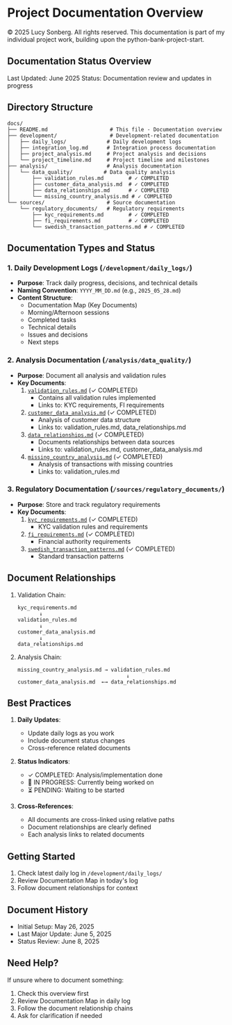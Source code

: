 # Project Documentation Overview
© 2025 Lucy Sonberg. All rights reserved.
This documentation is part of my individual project work, building upon the python-bank-project-start.

## Documentation Status Overview
Last Updated: June 2025
Status: Documentation review and updates in progress

## Directory Structure
```
docs/
├── README.md                    # This file - Documentation overview
├── development/                 # Development-related documentation
│   ├── daily_logs/             # Daily development logs
│   ├── integration_log.md      # Integration process documentation
│   ├── project_analysis.md     # Project analysis and decisions
│   └── project_timeline.md     # Project timeline and milestones
├── analysis/                   # Analysis documentation
│   └── data_quality/          # Data quality analysis
│       ├── validation_rules.md        # ✓ COMPLETED
│       ├── customer_data_analysis.md  # ✓ COMPLETED
│       ├── data_relationships.md      # ✓ COMPLETED
│       └── missing_country_analysis.md # ✓ COMPLETED
└── sources/                    # Source documentation
    └── regulatory_documents/   # Regulatory requirements
        ├── kyc_requirements.md        # ✓ COMPLETED
        ├── fi_requirements.md         # ✓ COMPLETED
        └── swedish_transaction_patterns.md # ✓ COMPLETED
```

## Documentation Types and Status

### 1. Daily Development Logs (`/development/daily_logs/`)
- **Purpose**: Track daily progress, decisions, and technical details
- **Naming Convention**: `YYYY_MM_DD.md` (e.g., `2025_05_28.md`)
- **Content Structure**:
  - Documentation Map (Key Documents)
  - Morning/Afternoon sessions
  - Completed tasks
  - Technical details
  - Issues and decisions
  - Next steps

### 2. Analysis Documentation (`/analysis/data_quality/`)
- **Purpose**: Document all analysis and validation rules
- **Key Documents**:
  1. [`validation_rules.md`](analysis/data_quality/validation_rules.md) (✓ COMPLETED)
     - Contains all validation rules implemented
     - Links to: KYC requirements, FI requirements
  2. [`customer_data_analysis.md`](analysis/data_quality/customer_data_analysis.md) (✓ COMPLETED)
     - Analysis of customer data structure
     - Links to: validation_rules.md, data_relationships.md
  3. [`data_relationships.md`](analysis/data_quality/data_relationships.md) (✓ COMPLETED)
     - Documents relationships between data sources
     - Links to: validation_rules.md, customer_data_analysis.md
  4. [`missing_country_analysis.md`](analysis/data_quality/missing_country_analysis.md) (✓ COMPLETED)
     - Analysis of transactions with missing countries
     - Links to: validation_rules.md

### 3. Regulatory Documentation (`/sources/regulatory_documents/`)
- **Purpose**: Store and track regulatory requirements
- **Key Documents**:
  1. [`kyc_requirements.md`](sources/regulatory_documents/kyc_requirements.md) (✓ COMPLETED)
     - KYC validation rules and requirements
  2. [`fi_requirements.md`](sources/regulatory_documents/fi_requirements.md) (✓ COMPLETED)
     - Financial authority requirements
  3. [`swedish_transaction_patterns.md`](sources/regulatory_documents/swedish_transaction_patterns.md) (✓ COMPLETED)
     - Standard transaction patterns

## Document Relationships
1. Validation Chain:
   ```
   kyc_requirements.md
          ↓
   validation_rules.md
          ↓
   customer_data_analysis.md
          ↓
   data_relationships.md
   ```

2. Analysis Chain:
   ```
   missing_country_analysis.md → validation_rules.md
                                      ↓
   customer_data_analysis.md  ←→ data_relationships.md
   ```

## Best Practices
1. **Daily Updates**:
   - Update daily logs as you work
   - Include document status changes
   - Cross-reference related documents

2. **Status Indicators**:
   - ✓ COMPLETED: Analysis/implementation done
   - 🔄 IN PROGRESS: Currently being worked on
   - ⏳ PENDING: Waiting to be started

3. **Cross-References**:
   - All documents are cross-linked using relative paths
   - Document relationships are clearly defined
   - Each analysis links to related documents

## Getting Started
1. Check latest daily log in `/development/daily_logs/`
2. Review Documentation Map in today's log
3. Follow document relationships for context

## Document History
- Initial Setup: May 26, 2025
- Last Major Update: June 5, 2025
- Status Review: June 8, 2025

## Need Help?
If unsure where to document something:
1. Check this overview first
2. Review Documentation Map in daily log
3. Follow the document relationship chains
4. Ask for clarification if needed